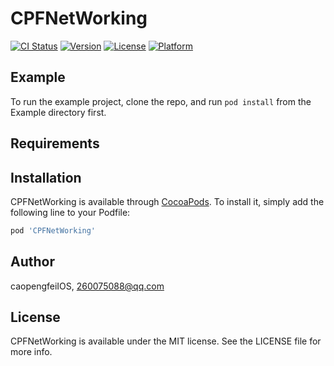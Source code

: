 # CPFNetWorking

[![CI Status](https://img.shields.io/travis/caopengfeiIOS/CPFNetWorking.svg?style=flat)](https://travis-ci.org/caopengfeiIOS/CPFNetWorking)
[![Version](https://img.shields.io/cocoapods/v/CPFNetWorking.svg?style=flat)](https://cocoapods.org/pods/CPFNetWorking)
[![License](https://img.shields.io/cocoapods/l/CPFNetWorking.svg?style=flat)](https://cocoapods.org/pods/CPFNetWorking)
[![Platform](https://img.shields.io/cocoapods/p/CPFNetWorking.svg?style=flat)](https://cocoapods.org/pods/CPFNetWorking)

## Example

To run the example project, clone the repo, and run `pod install` from the Example directory first.

## Requirements

## Installation

CPFNetWorking is available through [CocoaPods](https://cocoapods.org). To install
it, simply add the following line to your Podfile:

```ruby
pod 'CPFNetWorking'
```

## Author

caopengfeiIOS, 260075088@qq.com

## License

CPFNetWorking is available under the MIT license. See the LICENSE file for more info.
